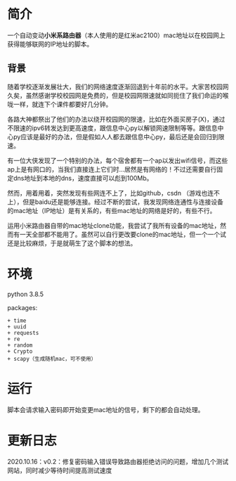 # 简介

一个自动变动**小米系路由器**（本人使用的是红米ac2100）mac地址以在校园网上获得能够联网的IP地址的脚本。

## 背景

随着学校逐渐发展壮大，我们的网络速度逐渐回退到十年前的水平。大家苦校园网久矣，虽然感谢学校校园网是免费的，但是校园网限速就如同扼住了我们命运的喉咙一样，就连下个课件都要好几分钟。

各路大神都祭出了他们的办法以绕开校园网的限速，比如在外面买房子(X)，通过不限速的ipv6转发达到更高速度，跟信息中心py以解锁网速限制等等。跟信息中心py应该是最好的办法，但是假如人人都去跟信息中心py，最后还是会回归到限速。

有一位大侠发现了一个特别的办法，每个宿舍都有一个ap以发出wifi信号，而这些ap上是有网口的，当我们直接连上它们时…居然是有网络的！不过还需要自行固定dns地址到本地的dns，速度直接可以彪到100Mb。

然而，用着用着，突然发现有些网连不上了，比如github，csdn （游戏也连不上），但是baidu还是能够连接。经过不断的尝试，我发现网络连通性与连接设备的mac地址（IP地址）是有关系的，有些mac地址的网络是好的，有些不行。

运用小米路由器自带的mac地址clone功能，我尝试了我所有设备的mac地址，然而有一天全部都不能用了。虽然可以自行更改要clone的mac地址，但一个一个试还是比较麻烦，于是就萌生了这个脚本的想法。

# 环境

python 3.8.5

packages:

	+ time
	+ uuid
	+ requests
	+ re
	+ random
	+ Crypto
	+ scapy（生成随机mac，可不使用）

# 运行

脚本会请求输入密码即开始变更mac地址的信号，剩下的都会自动处理。

# 更新日志

2020.10.16：v0.2：修复密码输入错误导致路由器拒绝访问的问题，增加几个测试网站，同时减少等待时间提高测试速度